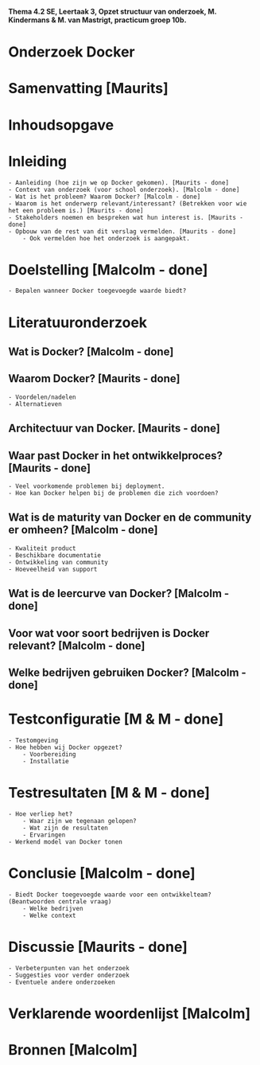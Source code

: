 __Thema 4.2 SE, Leertaak 3, Opzet structuur van onderzoek, M. Kindermans & M. van Mastrigt, practicum groep 10b.__

# Onderzoek Docker

# Samenvatting [Maurits]

# Inhoudsopgave

# Inleiding
	- Aanleiding (hoe zijn we op Docker gekomen). [Maurits - done]
	- Context van onderzoek (voor school onderzoek). [Malcolm - done]
	- Wat is het probleem? Waarom Docker? [Malcolm - done]
	- Waarom is het onderwerp relevant/interessant? (Betrekken voor wie het een probleem is.) [Maurits - done]
	- Stakeholders noemen en bespreken wat hun interest is. [Maurits - done]
	- Opbouw van de rest van dit verslag vermelden. [Maurits - done]
		- Ook vermelden hoe het onderzoek is aangepakt.

# Doelstelling [Malcolm - done]
	- Bepalen wanneer Docker toegevoegde waarde biedt?

# Literatuuronderzoek
## Wat is Docker? [Malcolm - done]

## Waarom Docker? [Maurits - done]
	- Voordelen/nadelen
	- Alternatieven

## Architectuur van Docker. [Maurits - done]

## Waar past Docker in het ontwikkelproces? [Maurits - done]
	- Veel voorkomende problemen bij deployment.
	- Hoe kan Docker helpen bij de problemen die zich voordoen?

## Wat is de maturity van Docker en de community er omheen? [Malcolm - done]
	- Kwaliteit product
	- Beschikbare documentatie
	- Ontwikkeling van community
	- Hoeveelheid van support

## Wat is de leercurve van Docker? [Malcolm - done]

## Voor wat voor soort bedrijven is Docker relevant? [Malcolm - done]

## Welke bedrijven gebruiken Docker? [Malcolm - done]

# Testconfiguratie [M & M - done]
	- Testomgeving
	- Hoe hebben wij Docker opgezet?
		- Voorbereiding
		- Installatie

# Testresultaten [M & M - done]
	- Hoe verliep het?
		- Waar zijn we tegenaan gelopen?
		- Wat zijn de resultaten
		- Ervaringen
	- Werkend model van Docker tonen

# Conclusie [Malcolm - done]
	- Biedt Docker toegevoegde waarde voor een ontwikkelteam? (Beantwoorden centrale vraag)
		- Welke bedrijven
		- Welke context

# Discussie [Maurits - done]
	- Verbeterpunten van het onderzoek
	- Suggesties voor verder onderzoek
	- Eventuele andere onderzoeken

# Verklarende woordenlijst [Malcolm]

# Bronnen [Malcolm]
